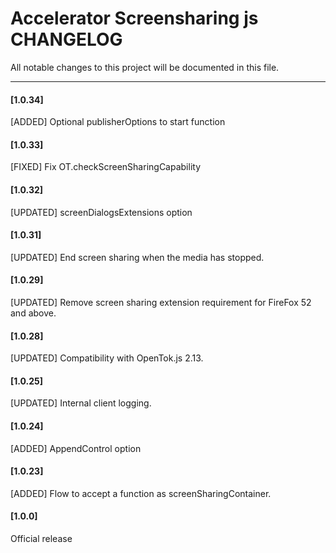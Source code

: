 # Accelerator Screensharing js CHANGELOG
All notable changes to this project will be documented in this file.

--------------------------------------

#### [1.0.34]

[ADDED] Optional publisherOptions to start function

#### [1.0.33]

[FIXED] Fix OT.checkScreenSharingCapability

#### [1.0.32]

[UPDATED] screenDialogsExtensions option

#### [1.0.31]

[UPDATED] End screen sharing when the media has stopped.

#### [1.0.29]

[UPDATED] Remove screen sharing extension requirement for FireFox 52 and above.

#### [1.0.28]

[UPDATED] Compatibility with OpenTok.js 2.13.

#### [1.0.25]

[UPDATED] Internal client logging.

#### [1.0.24]

[ADDED] AppendControl option

#### [1.0.23]

[ADDED] Flow to accept a function as screenSharingContainer.

#### [1.0.0]

Official release
